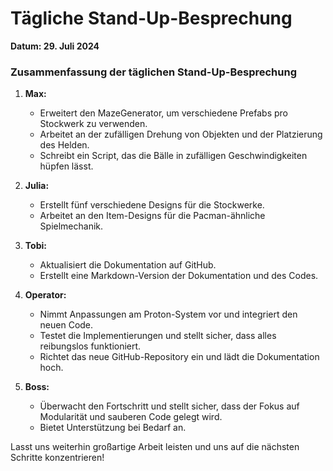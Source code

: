 # Tägliche Stand-Up-Besprechung

**Datum: 29. Juli 2024**

### Zusammenfassung der täglichen Stand-Up-Besprechung

1. **Max:**
   - Erweitert den MazeGenerator, um verschiedene Prefabs pro Stockwerk zu verwenden.
   - Arbeitet an der zufälligen Drehung von Objekten und der Platzierung des Helden.
   - Schreibt ein Script, das die Bälle in zufälligen Geschwindigkeiten hüpfen lässt.

2. **Julia:**
   - Erstellt fünf verschiedene Designs für die Stockwerke.
   - Arbeitet an den Item-Designs für die Pacman-ähnliche Spielmechanik.

3. **Tobi:**
   - Aktualisiert die Dokumentation auf GitHub.
   - Erstellt eine Markdown-Version der Dokumentation und des Codes.

4. **Operator:**
   - Nimmt Anpassungen am Proton-System vor und integriert den neuen Code.
   - Testet die Implementierungen und stellt sicher, dass alles reibungslos funktioniert.
   - Richtet das neue GitHub-Repository ein und lädt die Dokumentation hoch.

5. **Boss:**
   - Überwacht den Fortschritt und stellt sicher, dass der Fokus auf Modularität und sauberen Code gelegt wird.
   - Bietet Unterstützung bei Bedarf an.

Lasst uns weiterhin großartige Arbeit leisten und uns auf die nächsten Schritte konzentrieren!

